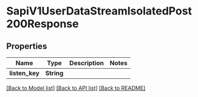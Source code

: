 # SapiV1UserDataStreamIsolatedPost200Response

## Properties

Name | Type | Description | Notes
------------ | ------------- | ------------- | -------------
**listen_key** | **String** |  | 

[[Back to Model list]](../README.md#documentation-for-models) [[Back to API list]](../README.md#documentation-for-api-endpoints) [[Back to README]](../README.md)


